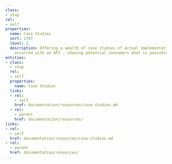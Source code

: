 ```yaml
---
class:
- stop
rel:
- self
properties:
  name: Case Studies
  sort: 1707
  level: 2
  description: Offering a wealth of case studies of actual implementations that have
    occurred with an API , showing potential consumers what is possible.
entities:
- class:
  - stop
  rel:
  - self
  properties:
    name: Case Studies
  links:
  - rel:
    - self
    href: documentation/resources/case-studies.md
  - rel:
    - parent
    href: documentation/resources/
links:
- rel:
  - self
  href: documentation/resources/case-studies.md
- rel:
  - parent
  href: documentation/resources/
...
```

